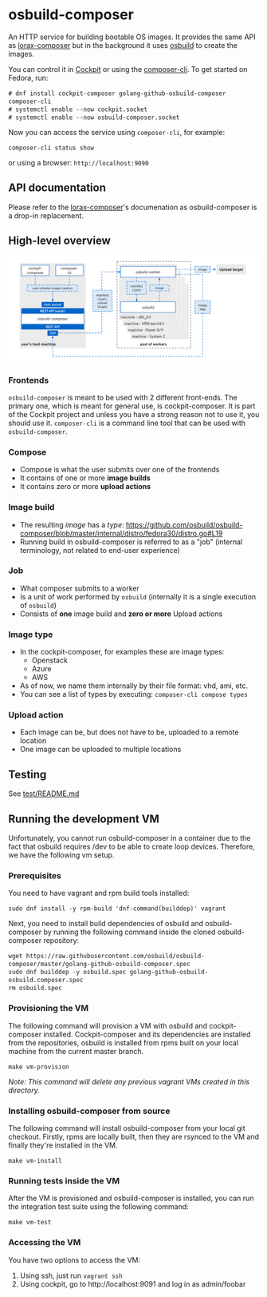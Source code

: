 # osbuild-composer

An HTTP service for building bootable OS images. It provides the same API as [lorax-composer](https://github.com/weldr/lorax) but in the background it uses [osbuild](https://github.com/osbuild/osbuild) to create the images.

You can control it in [Cockpit](https://github.com/weldr/cockpit-composer) or using the [composer-cli](https://weldr.io/lorax/composer-cli.html). To get started on Fedora, run:

```
# dnf install cockpit-composer golang-github-osbuild-composer composer-cli
# systemctl enable --now cockpit.socket
# systemctl enable --now osbuild-composer.socket
```

Now you can access the service using `composer-cli`, for example:

```
composer-cli status show
```

or using a browser: `http://localhost:9090`

## API documentation

Please refer to the [lorax-composer](https://github.com/weldr/lorax)'s documenation as osbuild-composer is a drop-in replacement.

## High-level overview

![overview](docs/osbuild-composer.svg)

### Frontends

`osbuild-composer` is meant to be used with 2 different front-ends. The primary one, which is meant for general use, is cockpit-composer. It is part of the Cockpit project and unless you have a strong reason not to use it, you should use it. `composer-cli` is a command line tool that can be used with `osbuild-composer`.

### Compose
* Compose is what the user submits over one of the frontends
* It contains of one or more **image builds**
* It contains zero or more **upload actions**

### Image build
* The resulting *image* has a *type*: https://github.com/osbuild/osbuild-composer/blob/master/internal/distro/fedora30/distro.go#L19
* Running build in osbuild-composer is referred to as a "job" (internal terminology, not related to end-user experience)

### Job
* What composer submits to a worker
* Is a unit of work performed by `osbuild` (internally it is a single execution of `osbuild`)
* Consists of **one** image build and **zero or more** Upload actions

### Image type
* In the cockpit-composer, for examples these are image types:
  * Openstack
  * Azure
  * AWS
* As of now, we name them internally by their file format: vhd, ami, etc.
* You can see a list of types by executing: `composer-cli compose types`

### Upload action
* Each image can be, but does not have to be, uploaded to a remote location
* One image can be uploaded to multiple locations


## Testing

See [test/README.md](test/README.md)

## Running the development VM
Unfortunately, you cannot run osbuild-composer in a container due to the fact that osbuild requires /dev to be able to create loop devices. Therefore, we have the following vm setup.


### Prerequisites
You need to have vagrant and rpm build tools installed:
```
sudo dnf install -y rpm-build 'dnf-command(builddep)' vagrant
```

Next, you need to install build dependencies of osbuild and osbuild-composer by running the following command inside the cloned osbuild-composer repository:

```
wget https://raw.githubusercontent.com/osbuild/osbuild-composer/master/golang-github-osbuild-composer.spec
sudo dnf builddep -y osbuild.spec golang-github-osbuild-osbuild.composer.spec
rm osbuild.spec
```

### Provisioning the VM
The following command will provision a VM with osbuild and cockpit-composer installed. Cockpit-composer and its dependencies are installed from the repositories, osbuild is installed from rpms built on your local machine from the current master branch.
```
make vm-provision
``` 

*Note: This command will delete any previous vagrant VMs created in this directory.*

### Installing osbuild-composer from source
The following command will install osbuild-composer from your local git checkout. Firstly, rpms are locally built, then they are rsynced to the VM and finally they're installed in the VM.
```
make vm-install
```

### Running tests inside the VM
After the VM is provisioned and osbuild-composer is installed, you can run the integration test suite using the following command:
```
make vm-test
```
### Accessing the VM
You have two options to access the VM:

1) Using ssh, just run `vagrant ssh`
2) Using cockpit, go to http://localhost:9091 and log in as admin/foobar 
